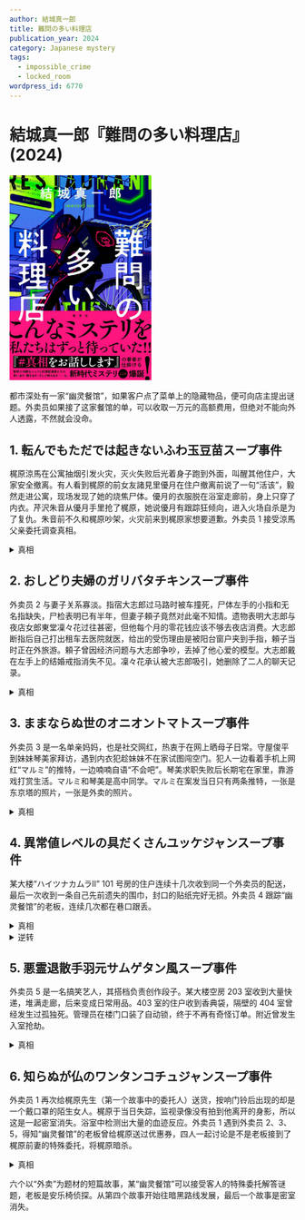 ```yaml
---
author: 結城真一郎
title: 難問の多い料理店
publication_year: 2024
category: Japanese mystery
tags:
  - impossible_crime
  - locked_room
wordpress_id: 6770
---
```


# 結城真一郎『難問の多い料理店』(2024)

<img src=images/2024_cover.jpg width=250/>

都市深处有一家“幽灵餐馆”，如果客户点了菜单上的隐藏物品，便可向店主提出谜题。外卖员如果接了这家餐馆的单，可以收取一万元的高额费用，但绝对不能向外人透露，不然就会没命。

## 1. 転んでもただでは起きないふわ玉豆苗スープ事件

梶原涼馬在公寓抽烟引发火灾，灭火失败后光着身子跑到外面，叫醒其他住户，大家安全撤离。有人看到梶原的前女友諸見里優月在住户撤离前说了一句“活该”，毅然走进公寓，现场发现了她的烧焦尸体。優月的衣服脱在浴室走廊前，身上只穿了内衣。芹沢朱音从優月手里抢了梶原，她说優月有跟踪狂倾向，进入火场自杀是为了复仇。朱音前不久和梶原吵架，火灾前来到梶原家想要道歉。外卖员 1 接受涼馬父亲委托调查真相。

<details><summary>真相</summary>
梶原请優月到家里喝酒，把她灌醉，穿成女装假扮優月走入公寓，说“活该”让人以为是复仇。梶原脱下女装，光着身子跑到外面，来不及给優月重新穿上衣服。（伏线：梶原谎称睡觉，却没有摘下隐形眼镜，还能认出二十米开外的女人。）
</details>

## 2. おしどり夫婦のガリバタチキンスープ事件

外卖员 2 与妻子关系寡淡。指宿大志郎过马路时被车撞死，尸体左手的小指和无名指缺失，尸检表明已有半年，但妻子頼子竟然对此毫不知情。遗物表明大志郎与夜店女郎東堂凜々花过往甚密，但他每个月的零花钱应该不够去夜店消费。大志郎断指后自己打出租车去医院就医，给出的受伤理由是被阳台窗户夹到手指，頼子当时正在外旅游。頼子曾因经济问题与大志郎争吵，丢掉了他心爱的模型。大志郎戴在左手上的结婚戒指消失不见。凜々花承认被大志郎吸引，她删除了二人的聊天记录。

<details><summary>真相</summary>
凜々花偷走大志郎的戒指，大志郎为了避免被妻子发现责怪，在妻子回来的前一天切断手指。他没有叫救护车，是因为怕被救护员问到断指所在。（伏线：凜々花知道頼子的名字，是因为看到戒指内侧刻的名字。）不料妻子对他漠不关心，过了半年都没有察觉断指。
</details>

## 3. ままならぬ世のオニオントマトスープ事件

外卖员 3 是一名单亲妈妈，也是社交网红，热衷于在网上晒母子日常。守屋俊平到妹妹琴美家拜访，遇到内衣犯趁妹妹不在家试图闯空门。犯人一边看着手机上网红“マルミ”的推特，一边喃喃自语“不会吧”。琴美求职失败后长期宅在家里，靠游戏打赏生活。マルミ和琴美是高中同学。マルミ在案发当日只有两条推特，一张是东京塔的照片，一张是外卖的照片。

<details><summary>真相</summary>
マルミ在案发当日拜访琴美，点了一份外卖，上面有外卖小哥的祝福语。外卖员给每个客户的祝福语有细微差异，通过比对社交媒体上的照片，就可以找出每个地址对应的社交账户，并根据客户不在家的时间行窃。マルミ发现琴美在自己的推特上恶意留言，故意在推特上发表外出计划和外卖照片，引诱犯人到琴美家行窃。犯人在门口说“不会吧”是发现找错地址。
</details>

## 4. 異常値レベルの具だくさんユッケジャンスープ事件

某大楼“ハイツナカムラII” 101 号房的住户连续十几次收到同一个外卖员的配送，最后一次收到一条自己先前遗失的围巾，封口的贴纸完好无损。外卖员 4 跟踪“幽灵餐馆”的老板，连续几次都在巷口跟丢。

<details><summary>真相</summary>
大楼标识不清，外卖误送到一号楼 101，被一号楼 101 的男住户 A 转送给二号楼 101 的女住户 B。A 暗恋 B，捡到她的围巾将其送还，封口贴纸是市面上可以买到的。
</details>

<details><summary>逆转</summary>
外卖员 4 为了调查“幽灵餐馆”的老板，与二号楼 101 的住户合作编织了剧情。（伏线：铁道口放下，外卖员绕路后会先抵达二号楼，不会送错。）老板识破外卖员 4 的意图，将其推下站台灭口。
</details>

## 5. 悪霊退散手羽元サムゲタン風スープ事件

外卖员 5 是一名搞笑艺人，其搭档负责创作段子。某大楼空房 203 室收到大量快递，堆满走廊，后来变成日常用品。403 室的住户收到香典袋，隔壁的 404 室曾经发生过孤独死。管理员在楼门口装了自动锁，终于不再有奇怪订单。附近曾发生入室抢劫。

<details><summary>真相</summary>
202 室女性住户担心入室抢劫，想要管理员安装门禁系统，未能如愿，于是订了许多快递寄给 203 空房，迫使管理员安装门锁。快递后来变成日用品是为了省钱。管理员想要赶走 403 室的住户涨房租，借机给 403 室寄香典袋。
</details>

## 6. 知らぬが仏のワンタンコチュジャンスープ事件

外卖员 1 再次给梶原先生（第一个故事中的委托人）送货，按响门铃后出现的却是一个戴口罩的陌生女人。梶原于当日失踪，监视录像没有拍到他离开的身影，所以这是一起密室消失。浴室中检测出大量的血迹反应。外卖员 1 遇到外卖员 2、3、5，得知“幽灵餐馆”的老板曾给梶原送过优惠券，四人一起讨论是不是老板接到了梶原前妻的特殊委托，将梶原暗杀。

<details><summary>真相</summary>
老板接受暗杀委托，给梶原寄了优惠券，其中一份食物是汤面。外卖员 1 接了梶原的外卖单，因为有汤面所以减缓行进速度，老板则派出戴口罩的女人伪装成外卖员抢先进入梶原家，将其分尸后装入行李包带走。结尾老板暗示外卖员 1 会被“抹去”。
</details>

六个以“外卖”为题材的短篇故事，某“幽灵餐馆”可以接受客人的特殊委托解答谜题，老板是安乐椅侦探。从第四个故事开始往暗黑路线发展，最后一个故事是密室消失。